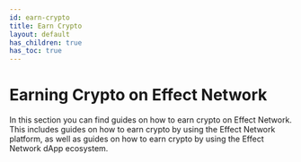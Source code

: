 ```yaml
---
id: earn-crypto
title: Earn Crypto
layout: default
has_children: true
has_toc: true
---
```


# Earning Crypto on Effect Network

In this section you can find guides on how to earn crypto on Effect Network. This includes guides on how to earn crypto by using the Effect Network platform, as well as guides on how to earn crypto by using the Effect Network dApp ecosystem.
